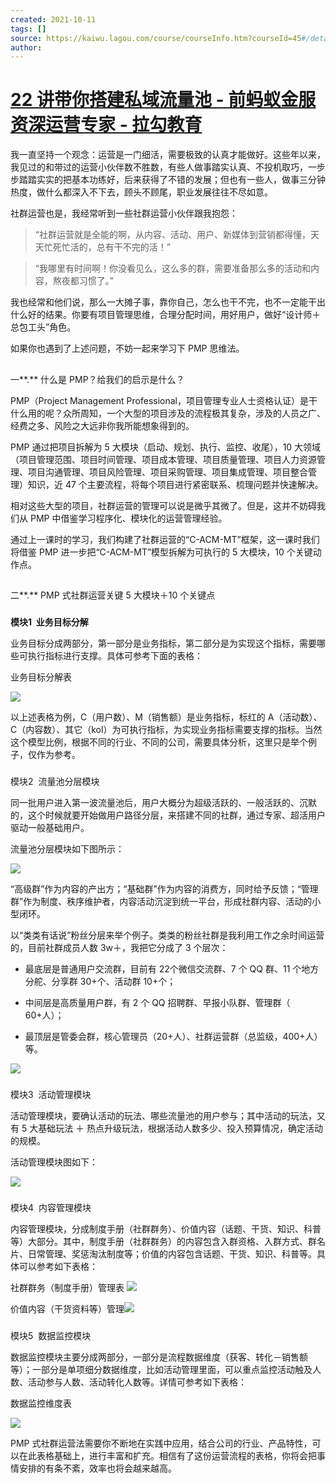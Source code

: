 ```yaml
---
created: 2021-10-11
tags: []
source: https://kaiwu.lagou.com/course/courseInfo.htm?courseId=45#/detail/pc?id=1636
author: 
---
```


# [22 讲带你搭建私域流量池 - 前蚂蚁金服资深运营专家 - 拉勾教育](https://kaiwu.lagou.com/course/courseInfo.htm?courseId=45#/detail/pc?id=1636)


我一直坚持一个观念：运营是一门细活，需要极致的认真才能做好。这些年以来，我见过的和带过的运营小伙伴数不胜数，有些人做事踏实认真、不投机取巧，一步步踏踏实实的把基本功练好，后来获得了不错的发展；但也有一些人，做事三分钟热度，做什么都深入不下去，顾头不顾尾，职业发展往往不尽如意。  

社群运营也是，我经常听到一些社群运营小伙伴跟我抱怨：

>  “社群运营就是全能的啊，从内容、活动、用户、新媒体到营销都得懂，天天忙死忙活的，总有干不完的活！”

> “我哪里有时间啊！你没看见么，这么多的群，需要准备那么多的活动和内容，熬夜都习惯了。”

我也经常和他们说，那么一大摊子事，靠你自己，怎么也干不完，也不一定能干出什么好的结果。你要有项目管理思维，合理分配时间，用好用户，做好“设计师＋总包工头”角色。

如果你也遇到了上述问题，不妨一起来学习下 PMP 思维法。

## 

一**.** 什么是 PMP？给我们的启示是什么？

PMP（Project Management Professional，项目管理专业人士资格认证）是干什么用的呢？众所周知，一个大型的项目涉及的流程极其复杂，涉及的人员之广、经费之多、风险之大远非你我所能想象得到的。

PMP 通过把项目拆解为 5 大模块（启动、规划、执行、监控、收尾），10 大领域（项目管理范围、项目时间管理、项目成本管理、项目质量管理、项目人力资源管理、项目沟通管理、项目风险管理、项目采购管理、项目集成管理、项目整合管理）知识，近 47 个主要流程，将每个项目进行紧密联系、梳理问题并快速解决。

相对这些大型的项目，社群运营的管理可以说是微乎其微了。但是，这并不妨碍我们从 PMP 中借鉴学习程序化、模块化的运营管理经验。

通过上一课时的学习，我们构建了社群运营的“C-ACM-MT”框架，这一课时我们将借鉴 PMP 进一步把“C-ACM-MT”模型拆解为可执行的 5 大模块，10 个关键动作点。

## 

二**.** PMP 式社群运营关键 5 大模块＋10 个关键点

### 

**模块1  业务目标分解**

业务目标分成两部分，第一部分是业务指标，第二部分是为实现这个指标，需要哪些可执行指标进行支撑。具体可参考下面的表格：

业务目标分解表

![](https://s0.lgstatic.com/i/image3/M01/6A/A4/CgpOIF5V4tqACPl_AAAv4wookr0474.png)

以上述表格为例，C（用户数）、M（销售额）是业务指标，标红的 A（活动数）、C（内容数）、其它（kol）为可执行指标，为实现业务指标需要支撑的指标。当然这个模型比例，根据不同的行业、不同的公司，需要具体分析，这里只是举个例子，仅作为参考。

### 

模块2  流量池分层模块

同一批用户进入第一波流量池后，用户大概分为超级活跃的、一般活跃的、沉默的，这个时候就要开始做用户路径分层，来搭建不同的社群，通过专家、超活用户驱动一般基础用户。

流量池分层模块如下图所示：

![](https://s0.lgstatic.com/i/image3/M01/6A/A4/Cgq2xl5V4tqABDwhAAH6QZLEWkc453.png)

“高级群”作为内容的产出方；“基础群”作为内容的消费方，同时给予反馈；“管理群”作为制度、秩序维护者，内容活动沉淀到统一平台，形成社群内容、活动的小型闭环。

以“类类有话说”粉丝分层来举个例子。类类的粉丝社群是我利用工作之余时间运营的，目前社群成员人数 3w＋，我把它分成了 3 个层次：

-   最底层是普通用户交流群，目前有 22个微信交流群、7 个 QQ 群、11 个地方分舵、分享群 30+个、活动群 10+个；
    
-   中间层是高质量用户群，有 2 个 QQ 招聘群、早报小队群、管理群（ 60+人）；
    
-   最顶层是管委会群，核心管理员（20+人）、社群运营群（总监级，400+人）等。
    

![](https://s0.lgstatic.com/i/image3/M01/6A/A4/CgpOIF5V4tqAdfM2ABBm63yj1oI734.png)

### 

模块3  活动管理模块

活动管理模块，要确认活动的玩法、哪些流量池的用户参与；其中活动的玩法，又有 5 大基础玩法 ＋ 热点升级玩法，根据活动人数多少、投入预算情况，确定活动的规模。

活动管理模块图如下：

![](https://s0.lgstatic.com/i/image3/M01/6A/A4/Cgq2xl5V4tuAQdXYAAB9ealarg4663.png)

### 

模块4  内容管理模块

内容管理模块，分成制度手册（社群群务）、价值内容（话题、干货、知识、科普等）大部分。其中，制度手册（社群群务）的内容包含入群资格、入群方式、群名片、日常管理、奖惩淘汰制度等；价值的内容包含话题、干货、知识、科普等。具体可以参考如下表格：

社群群务（制度手册）管理表  ![](https://s0.lgstatic.com/i/image3/M01/6A/A4/CgpOIF5V4tuAf8cUAAB-OVghnSo323.png) 

价值内容（干货资料等）管理![](https://s0.lgstatic.com/i/image3/M01/6A/A4/Cgq2xl5V4tuAKL1TAABAe8PirLQ796.png)

### 

模块5  数据监控模块

数据监控模块主要分成两部分，一部分是流程数据维度（获客、转化－销售额等）；一部分是单项细分数据维度，比如活动管理里面，可以重点监控活动触及人数、活动参与人数、活动转化人数等。详情可参考如下表格：

数据监控维度表

![](https://s0.lgstatic.com/i/image3/M01/6A/A4/CgpOIF5V4tuAcdwdAAA9pVxUMvM164.png)

  
PMP 式社群运营法需要你不断地在实践中应用，结合公司的行业、产品特性，可以在此表格基础上，进行丰富和扩充。相信有了这份运营流程的表格，你将会把事情安排的有条不紊，效率也将会越来越高。
